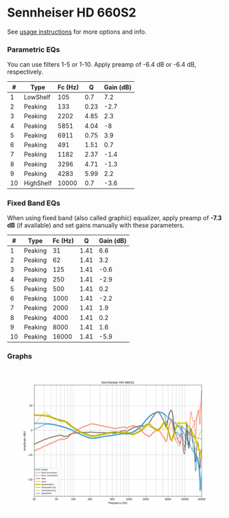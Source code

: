 # Sennheiser HD 660S2
See [usage instructions](https://github.com/jaakkopasanen/AutoEq#usage) for more options and info.

### Parametric EQs
You can use filters 1-5 or 1-10. Apply preamp of -6.4 dB or -6.4 dB, respectively.

|   # | Type      |   Fc (Hz) |    Q |   Gain (dB) |
|-----|-----------|-----------|------|-------------|
|   1 | LowShelf  |       105 | 0.7  |         7.2 |
|   2 | Peaking   |       133 | 0.23 |        -2.7 |
|   3 | Peaking   |      2202 | 4.85 |         2.3 |
|   4 | Peaking   |      5851 | 4.04 |        -8   |
|   5 | Peaking   |      6911 | 0.75 |         3.9 |
|   6 | Peaking   |       491 | 1.51 |         0.7 |
|   7 | Peaking   |      1182 | 2.37 |        -1.4 |
|   8 | Peaking   |      3296 | 4.71 |        -1.3 |
|   9 | Peaking   |      4283 | 5.99 |         2.2 |
|  10 | HighShelf |     10000 | 0.7  |        -3.6 |

### Fixed Band EQs
When using fixed band (also called graphic) equalizer, apply preamp of **-7.3 dB** (if available) and set gains manually with these parameters.

|   # | Type    |   Fc (Hz) |    Q |   Gain (dB) |
|-----|---------|-----------|------|-------------|
|   1 | Peaking |        31 | 1.41 |         6.6 |
|   2 | Peaking |        62 | 1.41 |         3.2 |
|   3 | Peaking |       125 | 1.41 |        -0.6 |
|   4 | Peaking |       250 | 1.41 |        -2.9 |
|   5 | Peaking |       500 | 1.41 |         0.2 |
|   6 | Peaking |      1000 | 1.41 |        -2.2 |
|   7 | Peaking |      2000 | 1.41 |         1.9 |
|   8 | Peaking |      4000 | 1.41 |         0.2 |
|   9 | Peaking |      8000 | 1.41 |         1.6 |
|  10 | Peaking |     16000 | 1.41 |        -5.9 |

### Graphs
![](./Sennheiser%20HD%20660S2.png)

